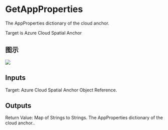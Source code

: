 # GetAppProperties

The AppProperties dictionary of the cloud anchor.

Target is Azure Cloud Spatial Anchor

## 图示

![]($-20221218-18101228.png)

## Inputs

Target: Azure Cloud Spatial Anchor Object Reference.  

## Outputs

Return Value: Map of Strings to Strings. The AppProperties dictionary of the cloud anchor..

